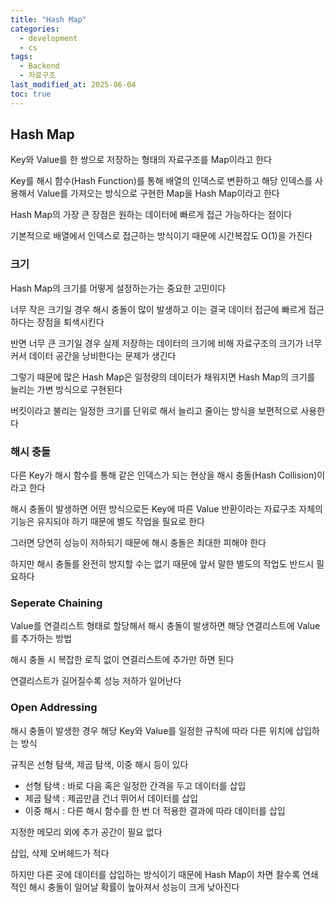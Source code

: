 ```yaml
---
title: "Hash Map"
categories:
  - development
  - cs
tags:
  - Backend
  - 자료구조
last_modified_at: 2025-06-04
toc: true
---
```


## Hash Map

Key와 Value를 한 쌍으로 저장하는 형태의 자료구조를 Map이라고 한다

Key를 해시 함수(Hash Function)를 통해 배열의 인덱스로 변환하고
해당 인덱스를 사용해서 Value를 가져오는 방식으로 구현한 Map을 Hash Map이라고 한다

Hash Map의 가장 큰 장점은 원하는 데이터에 빠르게 접근 가능하다는 점이다

기본적으로 배열에서 인덱스로 접근하는 방식이기 때문에 시간복잡도 O(1)을 가진다

### 크기

Hash Map의 크기를 어떻게 설정하는가는 중요한 고민이다

너무 작은 크기일 경우 해시 충돌이 많이 발생하고 이는 결국 데이터 접근에 빠르게 접근하다는 장점을 퇴색시킨다

반면 너무 큰 크기일 경우 실제 저장하는 데이터의 크기에 비해 자료구조의 크기가 너무 커서 데이터 공간을 낭비한다는 문제가 생긴다

그렇기 때문에 많은 Hash Map은 일정량의 데이터가 채워지면 Hash Map의 크기를 늘리는 가변 방식으로 구현된다

버킷이라고 불리는 일정한 크기를 단위로 해서 늘리고 줄이는 방식을 보편적으로 사용한다

### 해시 충돌

다른 Key가 해시 함수를 통해 같은 인덱스가 되는 현상을 해시 충돌(Hash Collision)이라고 한다

해시 충돌이 발생하면 어떤 방식으로든 Key에 따른 Value 반환이라는 자료구조 자체의 기능은 유지되야 하기 때문에
별도 작업을 필요로 한다

그러면 당연히 성능이 저하되기 때문에 해시 충돌은 최대한 피해야 한다

하지만 해시 충돌를 완전히 방지할 수는 없기 때문에 앞서 말한 별도의 작업도 반드시 필요하다

### Seperate Chaining

Value를 연결리스트 형태로 할당해서 해시 충돌이 발생하면 해당 연결리스트에 Value를 추가하는 방법

해시 충돌 시 복잡한 로직 없이 연결리스트에 추가만 하면 된다

연결리스트가 길어질수록 성능 저하가 일어난다

### Open Addressing

해시 충돌이 발생한 경우 해당 Key와 Value를 일정한 규칙에 따라 다른 위치에 삽입하는 방식

규칙은 선형 탐색, 제곱 탐색, 이중 해시 등이 있다

- 선형 탐색 : 바로 다음 혹은 일정한 간격을 두고 데이터를 삽입
- 제곱 탐색 : 제곱만큼 건너 뛰어서 데이터를 삽입
- 이중 해시 : 다른 해시 함수를 한 번 더 적용한 결과에 따라 데이터를 삽입

지정한 메모리 외에 추가 공간이 필요 없다

삽입, 삭제 오버헤드가 적다

하지만 다른 곳에 데이터를 삽입하는 방식이기 때문에 Hash Map이 차면 찰수록
연쇄적인 해시 충돌이 일어날 확률이 높아져서 성능이 크게 낮아진다
